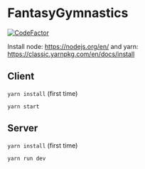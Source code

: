 # FantasyGymnastics
[![CodeFactor](https://www.codefactor.io/repository/github/chriscosma/fantasygymnastics/badge)](https://www.codefactor.io/repository/github/chriscosma/fantasygymnastics)

Install node: https://nodejs.org/en/ and yarn: https://classic.yarnpkg.com/en/docs/install

## Client
`yarn install` (first time)

`yarn start`

## Server
`yarn install` (first time)

`yarn run dev`
